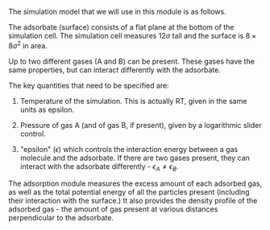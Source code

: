 

The simulation model that we will use in this module is as follows.

The adsorbate (surface) consists of a flat plane at the bottom of the simulation
cell.  The simulation cell measures $12\sigma$ tall and the
surface is $8\times 8\sigma^2$ in area.

Up to two different gases (A and B) can be present.  These gases have the same
properties, but can interact differently with the adsorbate.

The key quantities that need to be specified are:

1. Temperature of the simulation. This is actually RT, given in the same units as epsilon.

2. Pressure of gas A (and of gas B, if present), given by a logarithmic slider control.

3. "epsilon" ($\epsilon$) which controls the interaction energy between a gas molecule 
and the adsorbate.  If there are two gases present, they can interact with the adsorbate
differently - $\epsilon_A \ne \epsilon_B$.

The adsorption module measures the excess amount of each adsorbed gas, as well as the total
potential energy of all the particles present (including their interaction with the surface.)
It also provides the density profile of the adsorbed gas - the amount of gas present at various
distances perpendicular to the adsorbate.